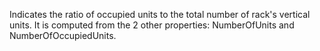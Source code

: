Indicates the ratio of occupied units to the total number of rack's vertical units. It is computed from the 2 other properties: NumberOfUnits and NumberOfOccupiedUnits.
